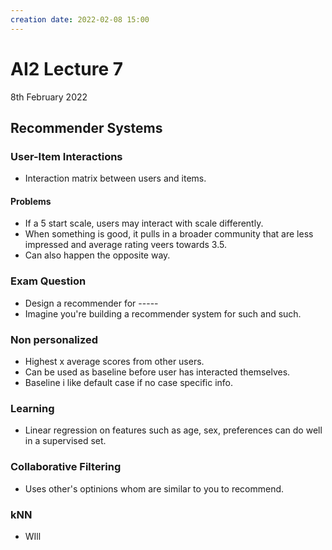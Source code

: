 ```yaml
---
creation date: 2022-02-08 15:00
---
```

#  AI2 Lecture 7
8th February 2022

## Recommender Systems
### User-Item Interactions
- Interaction matrix between users and items.
#### Problems
- If a 5 start scale, users may interact with scale differently.
- When something is good, it pulls in a broader community that are less impressed and average rating veers towards 3.5.
- Can also happen the opposite way.

### Exam Question
- Design a recommender for -----
- Imagine you're building a recommender system for such and such.

### Non personalized
- Highest x average scores from other users.
- Can be used as baseline before user has interacted themselves.
- Baseline i like default case if no case specific info.

### Learning
- Linear regression on features such as age, sex, preferences can do well in a supervised set.

### Collaborative Filtering
- Uses other's optinions whom are similar to you to recommend.
### kNN 
- WIll 